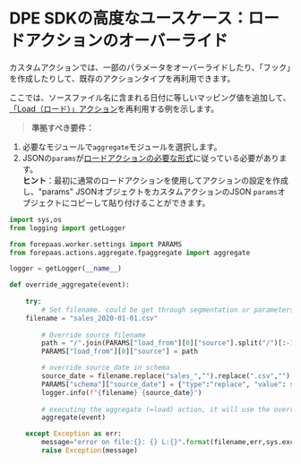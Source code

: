 # DPE SDKの高度なユースケース：ロードアクションのオーバーライド  

カスタムアクションでは、一部のパラメータをオーバーライドしたり、「フック」を作成したりして、既存のアクションタイプを再利用できます。

ここでは、ソースファイル名に含まれる日付に等しいマッピング値を追加して、[「Load（ロード）」アクション](/jp/product/dpe/actions/load/index)を再利用する例を示します。

> **準拠すべき要件：**
1. 必要なモジュールで`aggregate`モジュールを選択します。
1. JSONの`params`が[ロードアクションの必要な形式](/jp/product/dpe/actions/load/advanced-mode)に従っている必要があります。  
**ヒント**：最初に通常のロードアクションを使用してアクションの設定を作成し、"params" JSONオブジェクトをカスタムアクションのJSON `params`オブジェクトにコピーして貼り付けることができます。


```python
import sys,os
from logging import getLogger

from forepaas.worker.settings import PARAMS
from forepaas.actions.aggregate.fpaggregate import aggregate

logger = getLogger(__name__)

def override_aggregate(event):
    
    try:
    	# Set filename. could be get through segmentation or parameters
	filename = "sales_2020-01-01.csv"
        
        # Override source filename
        path = "/".join(PARAMS["load_from"][0]["source"].split("/")[:-1]) + "/" + filename
        PARAMS["load_from"][0]["source"] = path

        # override source_date in schema
        source_date = filename.replace("sales_","").replace(".csv","")
        PARAMS["schema"]["source_date"] = {"type":"replace", "value": str(source_date)}
        logger.info(f"{filename} {source_date}")
        
        # executing the aggregate (=load) action, it will use the overriden PARAMS.
        aggregate(event)

    except Exception as err: 
        message="error on file:{}: {} L:{}".format(filename,err,sys.exc_info()[2].tb_lineno)
        raise Exception(message)
```
